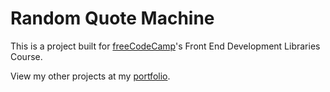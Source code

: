 # Random Quote Machine
This is a project built for [freeCodeCamp](https://www.freecodecamp.org/learn/)'s Front End Development Libraries Course.

View my other projects at my [portfolio](https://austin-weeks.github.io).